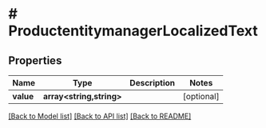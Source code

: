 # # ProductentitymanagerLocalizedText


## Properties


Name | Type | Description | Notes
------------ | ------------- | ------------- | -------------
**value**| **array<string,string>** |   | [optional]


[[Back to Model list]](../../README.md#models) [[Back to API list]](../../README.md#endpoints) [[Back to README]](../../README.md)